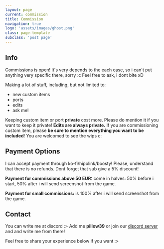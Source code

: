 ```yaml
---
layout: page
current: commission
title: Commission
navigation: true
logo: 'assets/images/ghost.png'
class: page-template
subclass: 'post page'
---
```


## Info

Commissions is open! It's very depends to the each case, so i can't put anything very specific there, sorry :c Feel free to ask, i dont bite xD 

Making a lot of stuff, including, but not limited to: 

- new custom items
- ports
- edits
- ask me!

Keeping custom item or port **private** cost more. Please do mention it if you want to keep it private! **Edits are always private.** If you are commissioning custom item, please **be sure to mention everything you want to be included**! You are welcomed to see the wips c:

## Payment Options

I can accept payment through ko-fi/hipolink/boosty! Please, understand that there is no refunds. Dont forget that sub give a 5% discount!

**Payment for commissions above 50 EUR:** come in halves: 50% before i start, 50% after i will send screenshot from the game.

**Payment for small commissions:** is 100% after i will send screenshot from the game.

## Contact

You can write me at discord :> Add me **pillow39** or join our [discord server](https://discord.gg/yPbUXazxQ3) and and write me from there!

Feel free to share your experience below if you want :>

<script src="https://giscus.app/client.js"
        data-repo="catcraftxiv/catcraftxiv.github.io"
        data-repo-id="R_kgDOM7-w3w"
        data-category="Announcements"
        data-category-id="DIC_kwDOM7-w384CmI5I"
        data-mapping="pathname"
        data-strict="1"
        data-reactions-enabled="1"
        data-emit-metadata="0"
        data-input-position="top"
        data-theme="noborder_light"
        data-lang="en"
        data-loading="lazy"
        crossorigin="anonymous"
        async>
</script>
